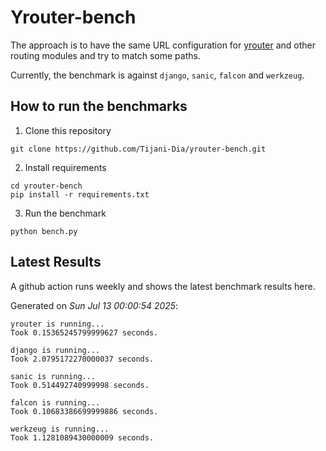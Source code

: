 # Yrouter-bench

The approach is to have the same URL configuration for [yrouter](https://github.com/Tijani-Dia/yrouter) and other routing modules and try to match some paths.

Currently, the benchmark is against `django`, `sanic`, `falcon` and `werkzeug`.

## How to run the benchmarks

1. Clone this repository

```shell
git clone https://github.com/Tijani-Dia/yrouter-bench.git
```

2. Install requirements

```shell
cd yrouter-bench
pip install -r requirements.txt
```

3. Run the benchmark

```shell
python bench.py
```

## Latest Results

A github action runs weekly and shows the latest benchmark results here.

Generated on *Sun Jul 13 00:00:54 2025*:

```shell
yrouter is running...
Took 0.15365245799999627 seconds.

django is running...
Took 2.0795172270000037 seconds.

sanic is running...
Took 0.514492740999998 seconds.

falcon is running...
Took 0.10683386699999886 seconds.

werkzeug is running...
Took 1.1281089430000009 seconds.

```